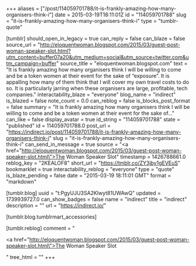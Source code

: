 +++
aliases = ["/post/114059701788/it-is-frankly-amazing-how-many-organisers-think-i"]
date = 2015-03-19T18:11:01Z
id = "114059701788"
slug = "it-is-frankly-amazing-how-many-organisers-think-i"
type = "tumblr-quote"

[tumblr]
should_open_in_legacy = true
can_reply = false
can_blaze = false
source_url = "http://eloquentwoman.blogspot.com/2015/03/guest-post-woman-speaker-slot.html?utm_content=buffer07a20&utm_medium=social&utm_source=twitter.com&utm_campaign=buffer"
source_title = "eloquentwoman.blogspot.com"
text = "It is frankly amazing how many organisers think I will be willing to come and be a token women at their event for the sake of “exposure”. It is appalling how many of them think that I will cover my own travel costs to do so. It is particularly jarring when these organisers are large, profitable, tech companies."
interactability_blaze = "everyone"
blog_name = "indirect"
is_blazed = false
note_count = 0.0
can_reblog = false
is_blocks_post_format = false
summary = "It is frankly amazing how many organisers think I will be willing to come and be a token women at their event for the sake of..."
can_like = false
display_avatar = true
id_string = "114059701788"
state = "published"
id = 114059701788.0
post_url = "https://indirect.io/post/114059701788/it-is-frankly-amazing-how-many-organisers-think-i"
slug = "it-is-frankly-amazing-how-many-organisers-think-i"
can_send_in_message = true
source = "<a href=\"http://eloquentwoman.blogspot.com/2015/03/guest-post-woman-speaker-slot.html\">The Woman Speaker Slot</a>"
timestamp = 1426788661.0
reblog_key = "2KEALOF8"
short_url = "https://tmblr.co/ZY3jby1gEVEuS"
bookmarklet = true
interactability_reblog = "everyone"
type = "quote"
is_blaze_pending = false
date = "2015-03-19 18:11:01 GMT"
format = "markdown"

[tumblr.blog]
uuid = "t:PgyUJU3SA2Klwyt81UWAwQ"
updated = 1739939727.0
can_show_badges = false
name = "indirect"
title = "indirect"
description = ""
url = "https://indirect.io/"

[tumblr.blog.tumblrmart_accessories]

[tumblr.reblog]
comment = "<p><a href=\"http://eloquentwoman.blogspot.com/2015/03/guest-post-woman-speaker-slot.html\">The Woman Speaker Slot</a></p>"
tree_html = ""
+++
